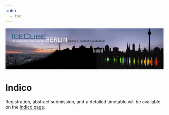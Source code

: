 ```yaml
---
hide:
  - toc
---
```


![2017 Fall Collaboration Meeting](Final-IceCubeCollabBerlin_web-header%20%281%29.jpg)


# Indico

Registration, abstract submission, and a detailed timetable will be available on the [Indico page](https://events.icecube.wisc.edu/conferenceDisplay.py?confId=90).
